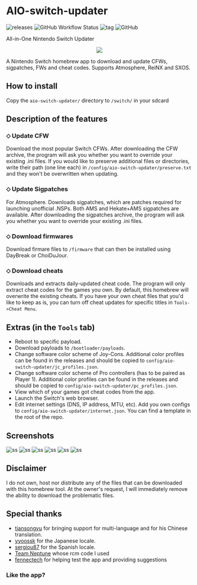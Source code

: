 # AIO-switch-updater
![releases](https://img.shields.io/github/downloads/HamletDuFromage/AIO-switch-updater/total)
![GitHub Workflow Status](https://img.shields.io/github/workflow/status/HamletDuFromage/AIO-switch-updater/Build%20AIO-switch-updater)
![tag](https://img.shields.io/github/v/release/HamletDuFromage/AIO-switch-updater)
![GitHub](https://img.shields.io/github/license/HamletDuFromage/aio-switch-updater)

[//]: ([![ko-fi](https://img.shields.io/badge/ko--fi-buy%20me%20a%20coffee-ff69b4)](https://ko-fi.com/hamletdufromage))


All-in-One Nintendo Switch Updater
<p align="center">
<img src = "https://user-images.githubusercontent.com/61667930/93691188-7833f000-fad1-11ea-866d-42e19be54425.jpg"\><br>
</p>

A Nintendo Switch homebrew app to download and update CFWs, sigpatches, FWs and cheat codes. Supports Atmosphere, ReiNX and SXOS.

## How to install
Copy the `aio-switch-updater/` directory to `/switch/` in your sdcard

## Description of the features
### ⬦ Update CFW
Download the most popular Switch CFWs. After downloading the CFW archive, the program will ask you whether you want to override your existing .ini files. If you would like to preserve additional files or directories, write their path (one line each) in `/config/aio-switch-updater/preserve.txt` and they won't be overwritten when updating.

### ⬦ Update Sigpatches
For Atmosphere. Downloads sigpatches, which are patches required for launching unofficial .NSPs. Both AMS and Hekate+AMS sigpatches are available. After downloading the sigpatches archive, the program will ask you whether you want to override your existing .ini files.

### ⬦ Download firmwares
Download firmare files to `/firmware` that can then be installed using DayBreak or ChoiDuJour.

### ⬦ Download cheats
Downloads and extracts daily-updated cheat code. The program will only extract cheat codes for the games you own. By default, this homebrew will overwrite the existing cheats. If you have your own cheat files that you'd like to keep as is, you can turn off cheat updates for specific titles in `Tools->Cheat Menu`.

## Extras (in the `Tools` tab)
- Reboot to specific payload.
- Download payloads to `/bootloader/payloads`.
- Change software color scheme of Joy-Cons. Additional color profiles can be found in the releases and should be copied to `config/aio-switch-updater/jc_profiles.json`.
- Change software color scheme of Pro controllers (has to be paired as Player 1). Additional color profiles can be found in the releases and should be copied to `config/aio-switch-updater/pc_profiles.json`.
- View which of your games got cheat codes from the app.
- Launch the Switch's web browser.
- Edit internet settings (DNS, IP address, MTU, etc). Add you own configs to `config/aio-switch-updater/internet.json`. You can find a template in the root of the repo.

## Screenshots
![ss](https://user-images.githubusercontent.com/61667930/93691403-30fb2e80-fad4-11ea-9701-7992a1de53e0.jpg)
![ss](https://user-images.githubusercontent.com/61667930/93691404-3193c500-fad4-11ea-9647-927c979960bc.jpg)
![ss](https://user-images.githubusercontent.com/61667930/93721670-42e6db00-fb81-11ea-9f94-1308898398f0.jpg)
![ss](https://user-images.githubusercontent.com/61667930/93721673-437f7180-fb81-11ea-9256-377575148a40.jpg)
![ss](https://user-images.githubusercontent.com/61667930/93691407-322c5b80-fad4-11ea-8879-78047724d9e7.jpg)
![ss](https://user-images.githubusercontent.com/61667930/93691465-16758500-fad5-11ea-8a5c-c0f9694cfb0e.jpg)


## Disclaimer
I do not own, host nor distribute any of the files that can be downloaded with this homebrew tool. At the owner's request, I will immediately remove the ability to download the problematic files.

## Special thanks
- [tiansongyu](https://github.com/tiansongyu) for bringing support for multi-language and for his Chinese translation.
- [yyoossk](https://github.com/yyoossk) for the Japanese locale.
- [sergiou87](https://github.com/sergiou87) for the Spanish locale.
- [Team Neptune](https://github.com/Team-Neptune) whose rcm code I used
- [fennectech](https://github.com/fennectech) for helping test the app and providing suggestions
### Like the app?

[//]: [![5cbed8a433a3f45a772abaf5_SupportMe_blue-p-500](https://user-images.githubusercontent.com/61667930/93899702-1a2b2680-fce4-11ea-9eaa-4e2b44eebe86.png)](https://ko-fi.com/hamletdufromage)

